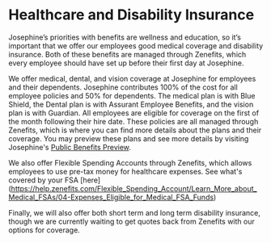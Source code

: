 # Healthcare and Disability Insurance

Josephine’s priorities with benefits are wellness and education, so it’s important that we offer our employees good medical coverage and disability insurance. Both of these benefits are managed through Zenefits, which every employee should have set up before their first day at Josephine.

We offer medical, dental, and vision coverage at Josephine for employees and their dependents. Josephine contributes 100% of the cost for all employee policies and 50% for dependents. The medical plan is with Blue Shield, the Dental plan is with Assurant Employee Benefits, and the vision plan is with Guardian. All employees are eligible for coverage on the first of the month following their hire date. These policies are all managed through Zenefits, which is where you can find more details about the plans and their coverage. You may preview these plans and see more details by visiting Josephine's [Public Benefits Preview](https://www.zenefits.com/benefits-preview/?token=543aab2b-ff0a-46bb-a703-b95d15327c52).

We also offer Flexible Spending Accounts through Zenefits, which allows employees to use pre-tax money for healthcare expenses. See what's covered by your FSA [here] (https://help.zenefits.com/Flexible_Spending_Account/Learn_More_about_Medical_FSAs/04-Expenses_Eligible_for_Medical_FSA_Funds)

Finally, we will also offer both short term and long term disability insurance, though we are currently waiting to get quotes back from Zenefits with our options for coverage.

